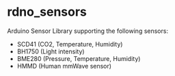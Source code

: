 # rdno_sensors

Arduino Sensor Library supporting the following sensors:

- SCD41 (CO2, Temperature, Humidity)
- BH1750 (Light intensity)
- BME280 (Pressure, Temperature, Humidity)
- HMMD (Human mmWave sensor)
